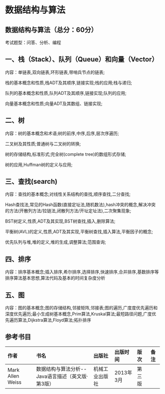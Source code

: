 # 数据结构与算法

## **数据结构与算法（总分：60分）**

考试题型：问答、分析、编程

## **一、栈（Stack）、队列（Queue）和向量（Vector）**

内容：单链表,双向链表,环形链表,带哨兵节点的链表;

栈的基本概念和性质,栈ADT及其顺序,链接实现;栈的应用;栈与递归;

队列的基本概念和性质,队列ADT及其顺序,链接实现;队列的应用;

向量基本概念和性质;向量ADT及其数组、链接实现;

## **二、树**

内容：树的基本概念和术语;树的前序,中序,后序,层次序遍历;

二叉树及其性质;普通树与二叉树的转换;

树的存储结构,标准形式;完全树\(complete tree\)的数组形式存储;

树的应用,Huffman树的定义与应用;

## **三、查找\(search\)**

内容：查找的基本概念;对线性关系结构的查找,顺序查找,二分查找;

Hash查找法,常见的Hash函数\(直接定址法,随机数法\),hash冲突的概念,解决冲突的方法\(开散列方法/拉链法,闭散列方法/开址定址法\),二次聚集现象;

BST树定义,性质,ADT及其实现,BST树查找,插入,删除算法;

平衡树\(AVL\)的定义,性质,ADT及其实现,平衡树查找,插入算法,平衡因子的概念;

优先队列与堆,堆的定义,堆的生成,调整算法;范围查询;

## **四、排序**

内容：排序基本概念;插入排序,希尔排序,选择排序,快速排序,合并排序,基数排序等排序算法基本思想,算法代码及基本的时间复杂度分析

## **五、图**

内容：图的基本概念;图的存储结构,邻接矩阵,邻接表;图的遍历,广度度优先遍历和深度优先遍历;最小生成树基本概念,Prim算法,Kruskal算法;最短路径问题,广度优先遍历算法,Dijkstra算法,Floyd算法;拓扑排序

## 参考书目

| 作者 | 书名 | 出版社 | 出版时间 | 版次 | 备注 |
| :--- | :--- | :--- | :--- | :--- | :--- |
| Mark Allen Weiss | 数据结构与算法分析--Java语言描述（英文版·第3版） | 机械工业出版社 | 2013年3月 | 第三版 |  |



